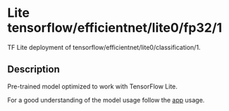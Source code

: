 # Lite tensorflow/efficientnet/lite0/fp32/1
TF Lite deployment of tensorflow/efficientnet/lite0/classification/1.

<!-- asset-path: legacy -->
<!-- parent-model: tensorflow/efficientnet/lite0/classification/1 -->

## Description
Pre-trained model optimized to work with TensorFlow Lite.


For a good understanding of the model usage follow the
[app](https://github.com/tensorflow/examples/blob/master/lite/examples/image_classification/android/lib_support/src/main/java/org/tensorflow/lite/examples/classification/tflite/Classifier.java)
usage.
